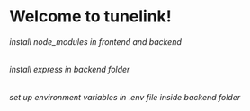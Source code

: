 # Welcome to tunelink!

###### install node_modules in frontend and backend

###### install express in backend folder

###### set up environment variables in .env file inside backend folder
